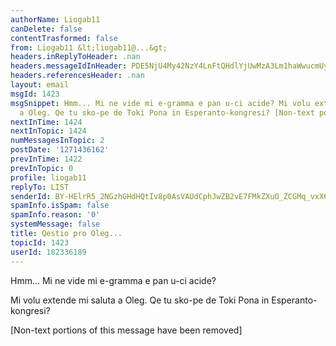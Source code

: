 ```yaml
---
authorName: Liogab11
canDelete: false
contentTrasformed: false
from: Liogab11 &lt;liogab11@...&gt;
headers.inReplyToHeader: .nan
headers.messageIdInHeader: PDE5NjU4My42NzY4LnFtQHdlYjUwMzA3Lm1haWwucmUyLnlhaG9vLmNvbT4=
headers.referencesHeader: .nan
layout: email
msgId: 1423
msgSnippet: Hmm... Mi ne vide mi e-gramma e pan u-ci acide? Mi volu extende mi saluta
  a Oleg. Qe tu sko-pe de Toki Pona in Esperanto-kongresi? [Non-text portions of this
nextInTime: 1424
nextInTopic: 1424
numMessagesInTopic: 2
postDate: '1271436162'
prevInTime: 1422
prevInTopic: 0
profile: liogab11
replyTo: LIST
senderId: BY-HElrR5_2NGzhGHdHQtIv8p0AsVAUdCphJwZB2vE7FMkZXuO_ZCGMq_vxX6g8M2xB4dYvn0GFwoN4OTvQ37ETJy3U
spamInfo.isSpam: false
spamInfo.reason: '0'
systemMessage: false
title: Qestio pro Oleg...
topicId: 1423
userId: 182336189
---
```


Hmm... Mi ne vide mi e-gramma e pan u-ci acide?

Mi volu extende mi saluta a Oleg. Qe tu sko-pe de Toki Pona in Esperanto-kongresi?





[Non-text portions of this message have been removed]


